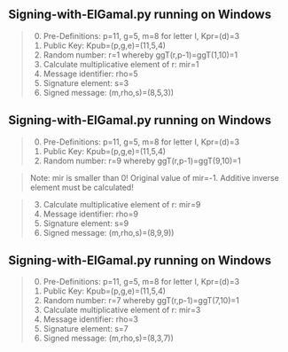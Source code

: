 Signing-with-ElGamal.py running on Windows
--------------------------------------
> 0. Pre-Definitions:                       p=11, g=5, m=8 for letter I, Kpr=(d)=3
> 1. Public Key:                            Kpub=(p,g,e)=(11,5,4)
> 2. Random number:                         r=1 whereby ggT(r,p-1)=ggT(1,10)=1
> 3. Calculate multiplicative element of r: mir=1
> 4. Message identifier:                    rho=5
> 5. Signature element:                     s=3
> 6. Signed message:                        (m,rho,s)=(8,5,3))

Signing-with-ElGamal.py running on Windows
--------------------------------------
> 0. Pre-Definitions:                       p=11, g=5, m=8 for letter I, Kpr=(d)=3
> 1. Public Key:                            Kpub=(p,g,e)=(11,5,4)
> 2. Random number:                         r=9 whereby ggT(r,p-1)=ggT(9,10)=1

> Note: mir is smaller than 0! Original value of mir=-1. Additive inverse element must be calculated!

> 3. Calculate multiplicative element of r: mir=9
> 4. Message identifier:                    rho=9
> 5. Signature element:                     s=9
> 6. Signed message:                        (m,rho,s)=(8,9,9))

Signing-with-ElGamal.py running on Windows
--------------------------------------
> 0. Pre-Definitions:                       p=11, g=5, m=8 for letter I, Kpr=(d)=3
> 1. Public Key:                            Kpub=(p,g,e)=(11,5,4)
> 2. Random number:                         r=7 whereby ggT(r,p-1)=ggT(7,10)=1
> 3. Calculate multiplicative element of r: mir=3
> 4. Message identifier:                    rho=3
> 5. Signature element:                     s=7
> 6. Signed message:                        (m,rho,s)=(8,3,7))
